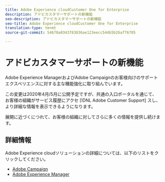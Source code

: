 ```yaml
---
title: Adobe Experience cloudCustomer One for Enterprise
description: アドビカスタマーサポートの新機能
seo-description: アドビカスタマーサポートの新機能
seo-title: Adobe Experience cloudCustomer One for Enterprise
translation-type: tm+mt
source-git-commit: 54678a0343783836ae123eecc544b5b26af76705

---
```



# アドビカスタマーサポートの新機能

Adobe Experience ManagerおよびAdobe Campaignのお客様向けのサポートエクスペリエンスに対する主な機能強化に取り組んでいます。

この変更は2020年4月/5月に公開予定ですが、共通の入口ポータルを通じて、お客様の組織がサービス履歴にアクセ [!DNL Adobe Customer Support] スし、より詳細な情報を表示できるようになります。

展開に近づくにつれて、お客様の組織に対してさらに多くの情報を提供し続けます。

## 詳細情報

Adobe Experience cloudソリューションの詳細については、以下のリストをクリックしてください。

* [Adobe Campaign](campaign-list.md)
* [Adobe Experience Manager](aem-list.md)
